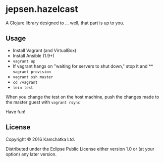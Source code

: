 # jepsen.hazelcast

A Clojure library designed to ... well, that part is up to you.

## Usage

* Install Vagrant (and VirtualBox)
* Install Ansible (1.9+)
* `vagrant up`
* If vagrant hangs on "waiting for servers to shut down," stop it and 
** `vagrant provision`
* `vagrant ssh master`
* `cd /vagrant`
* `lein test`

When you change the test on the host machine, push the changes made to the master guest with `vagrant rsync`

Have fun!

## License

Copyright © 2016 Kamchatka Ltd.

Distributed under the Eclipse Public License either version 1.0 or (at
your option) any later version.
